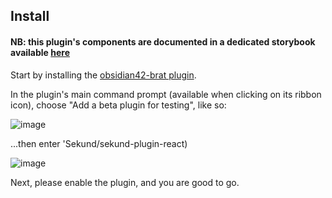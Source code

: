 ## Install

#### NB: this plugin's components are documented in a dedicated storybook available <a href="https://sekund.github.io/sekund-plugin-react/?path=/story/sekund-home--some-notes&globals=locale:en" target="_blank">here</a>

Start by installing the [obsidian42-brat plugin](https://github.com/TfTHacker/obsidian42-brat).

In the plugin's main command prompt (available when clicking on its ribbon icon), choose "Add a beta plugin for testing", like so:

![image](https://user-images.githubusercontent.com/41804/145723378-aecdd556-c825-4a03-a376-c65e243082fd.png)

...then enter 'Sekund/sekund-plugin-react)

![image](https://user-images.githubusercontent.com/41804/145723280-38d55268-0f0c-429f-b21c-8d4f0fbade11.png)

Next, please enable the plugin, and you are good to go.
